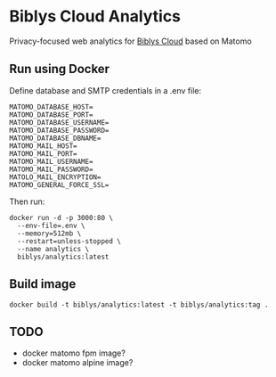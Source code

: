 # Biblys Cloud Analytics

Privacy-focused web analytics for [Biblys Cloud](https://biblys.cloud) based on Matomo

## Run using Docker

Define database and SMTP credentials in a .env file:

```env
MATOMO_DATABASE_HOST=
MATOMO_DATABASE_PORT=
MATOMO_DATABASE_USERNAME=
MATOMO_DATABASE_PASSWORD=
MATOMO_DATABASE_DBNAME=
MATOMO_MAIL_HOST=
MATOMO_MAIL_PORT=
MATOMO_MAIL_USERNAME=
MATOMO_MAIL_PASSWORD=
MATOLO_MAIL_ENCRYPTION=
MATOMO_GENERAL_FORCE_SSL=
```

Then run:

```console
docker run -d -p 3000:80 \
  --env-file=.env \
  --memory=512mb \
  --restart=unless-stopped \
  --name analytics \
  biblys/analytics:latest
```

## Build image

```console
docker build -t biblys/analytics:latest -t biblys/analytics:tag .
```

## TODO

- docker matomo fpm image?
- docker matomo alpine image?

